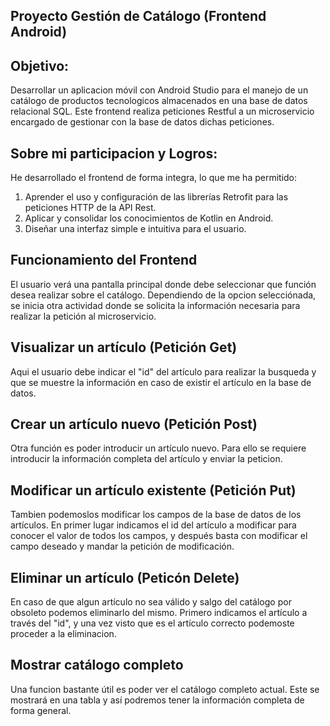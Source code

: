 ## Proyecto Gestión de Catálogo (Frontend Android)

## Objetivo:
Desarrollar un aplicacion móvil con Android Studio para el manejo de un catálogo de productos tecnologicos almacenados en una base de datos relacional SQL. Este frontend realiza peticiones Restful a un microservicio encargado de gestionar con la base de datos dichas peticiones.

## Sobre mi participacion y Logros:
He desarrollado el frontend de forma integra, lo que me ha permitido:

1. Aprender el uso y configuración de las librerías Retrofit para las peticiones HTTP de la API Rest.
2. Aplicar y consolidar los conocimientos de Kotlin en Android.
3. Diseñar una interfaz simple e intuitiva para el usuario.

## Funcionamiento del Frontend
El usuario verá una pantalla principal donde debe seleccionar que función desea realizar sobre el catálogo. Dependiendo de la opcion selecciónada, se inicia otra actividad donde se solicita la información necesaria para realizar la petición al microservicio.

## Visualizar un artículo (Petición Get)
Aqui el usuario debe indicar el "id" del artículo para realizar la busqueda y que se muestre la información en caso de existir el artículo en la base de datos.

## Crear un artículo nuevo (Petición Post)
Otra función es poder introducir un artículo nuevo. Para ello se requiere introducir la información completa del artículo y enviar la peticion.

## Modificar un artículo existente (Petición Put)
Tambien podemoslos modificar los campos de la base de datos de los artículos. En primer lugar indicamos el id del artículo a modificar para conocer el valor de todos los campos, y después basta con modificar el campo deseado y mandar la petición de modificación.

## Eliminar un artículo (Peticón Delete)
En caso de que algun artículo no sea válido y salgo del catálogo por obsoleto podemos eliminarlo del mismo. Primero indicamos el artículo a través del "id", y una vez visto que es el artículo correcto podemoste proceder a la eliminacion.

## Mostrar catálogo completo
Una funcion bastante útil es poder ver el catálogo completo actual. Este se mostrará en una tabla y así podremos tener la información completa de forma general.
